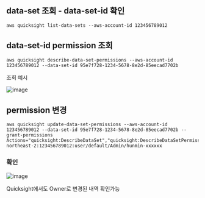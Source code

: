 ## data-set 조회 - data-set-id 확인
``` 
aws quicksight list-data-sets --aws-account-id 123456789012
```

## data-set-id permission 조회
```
aws quicksight describe-data-set-permissions --aws-account-id 123456789012 --data-set-id 95e7f728-1234-5678-8e2d-85eecad7702b
```

조회 예시

![image](https://user-images.githubusercontent.com/42329161/190939742-f6444545-0e83-4535-9d94-ccf4f9fb4858.png)

## permission 변경
```
aws quicksight update-data-set-permissions --aws-account-id 123456789012 --data-set-id 95e7f728-1234-5678-8e2d-85eecad7702b --grant-permissions Actions="quicksight:DescribeDataSet","quicksight:DescribeDataSetPermissions","quicksight:PassDataSet","quicksight:DescribeIngestion","quicksight:ListIngestions","quicksight:UpdateDataSet","quicksight:DeleteDataSet","quicksight:CreateIngestion","quicksight:CancelIngestion","quicksight:UpdateDataSetPermissions",Principal=arn:aws:quicksight:ap-northeast-2:123456789012:user/default/Admin/hunmin-xxxxxx
```

### 확인
![image](https://user-images.githubusercontent.com/42329161/190939917-342ca02a-836c-450a-a812-27e84e4229ee.png)

Quicksight에서도 Owner로 변경된 내역 확인가능
